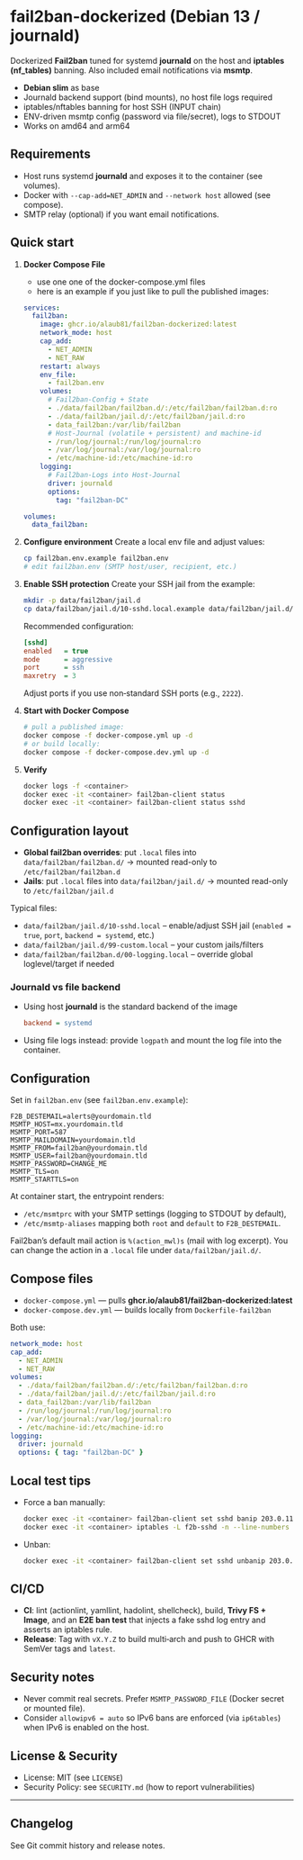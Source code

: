 # fail2ban-dockerized (Debian 13 / journald)

Dockerized **Fail2ban** tuned for systemd **journald** on the host and **iptables (nf_tables)** banning. Also included email notifications via **msmtp**.

- **Debian slim** as base
- Journald backend support (bind mounts), no host file logs required
- iptables/nftables banning for host SSH (INPUT chain)
- ENV-driven msmtp config (password via file/secret), logs to STDOUT
- Works on amd64 and arm64

## Requirements

- Host runs systemd **journald** and exposes it to the container (see volumes).
- Docker with `--cap-add=NET_ADMIN` and `--network host` allowed (see compose).
- SMTP relay (optional) if you want email notifications.

## Quick start

1. **Docker Compose File**

   - use one one of the docker-compose.yml files
   - here is an example if you just like to pull the published images:

   ```yml
   services:
     fail2ban:
       image: ghcr.io/alaub81/fail2ban-dockerized:latest
       network_mode: host
       cap_add:
         - NET_ADMIN
         - NET_RAW
       restart: always
       env_file:
         - fail2ban.env
       volumes:
         # Fail2ban-Config + State
         - ./data/fail2ban/fail2ban.d/:/etc/fail2ban/fail2ban.d:ro
         - ./data/fail2ban/jail.d/:/etc/fail2ban/jail.d:ro
         - data_fail2ban:/var/lib/fail2ban
         # Host-Journal (volatile + persistent) and machine-id
         - /run/log/journal:/run/log/journal:ro
         - /var/log/journal:/var/log/journal:ro
         - /etc/machine-id:/etc/machine-id:ro
       logging:
         # Fail2ban-Logs into Host-Journal
         driver: journald
         options:
           tag: "fail2ban-DC"

   volumes:
     data_fail2ban:

   ```

2. **Configure environment**
   Create a local env file and adjust values:

   ```bash
   cp fail2ban.env.example fail2ban.env
   # edit fail2ban.env (SMTP host/user, recipient, etc.)
   ```

3. **Enable SSH protection**
   Create your SSH jail from the example:

   ```bash
   mkdir -p data/fail2ban/jail.d
   cp data/fail2ban/jail.d/10-sshd.local.example data/fail2ban/jail.d/10-sshd.local
   ```

   Recommended configuration:

   ```ini
   [sshd]
   enabled   = true
   mode      = aggressive
   port      = ssh
   maxretry  = 3
   ```

   Adjust ports if you use non‑standard SSH ports (e.g., `2222`).

4. **Start with Docker Compose**

   ```bash
   # pull a published image:
   docker compose -f docker-compose.yml up -d
   # or build locally:
   docker compose -f docker-compose.dev.yml up -d
   ```

5. **Verify**

   ```bash
   docker logs -f <container>
   docker exec -it <container> fail2ban-client status
   docker exec -it <container> fail2ban-client status sshd
   ```

## Configuration layout

- **Global fail2ban overrides**: put `.local` files into
  `data/fail2ban/fail2ban.d/` → mounted read-only to `/etc/fail2ban/fail2ban.d`
- **Jails**: put `.local` files into
  `data/fail2ban/jail.d/` → mounted read-only to `/etc/fail2ban/jail.d`

Typical files:

- `data/fail2ban/jail.d/10-sshd.local` – enable/adjust SSH jail (`enabled = true`, `port`, `backend = systemd`, etc.)
- `data/fail2ban/jail.d/99-custom.local` – your custom jails/filters
- `data/fail2ban/fail2ban.d/00-logging.local` – override global loglevel/target if needed

### Journald vs file backend

- Using host **journald** is the standard backend of the image

  ```ini
  backend = systemd
  ```

- Using file logs instead: provide `logpath` and mount the log file into the container.

## Configuration

Set in `fail2ban.env` (see `fail2ban.env.example`):

```dotenv
F2B_DESTEMAIL=alerts@yourdomain.tld
MSMTP_HOST=mx.yourdomain.tld
MSMTP_PORT=587
MSMTP_MAILDOMAIN=yourdomain.tld
MSMTP_FROM=fail2ban@yourdomain.tld
MSMTP_USER=fail2ban@yourdomain.tld
MSMTP_PASSWORD=CHANGE_ME
MSMTP_TLS=on
MSMTP_STARTTLS=on

```

At container start, the entrypoint renders:

- `/etc/msmtprc` with your SMTP settings (logging to STDOUT by default),
- `/etc/msmtp-aliases` mapping both `root` and `default` to `F2B_DESTEMAIL`.

Fail2ban’s default mail action is `%(action_mwl)s` (mail with log excerpt).
You can change the action in a `.local` file under `data/fail2ban/jail.d/`.

## Compose files

- `docker-compose.yml` — pulls **ghcr.io/alaub81/fail2ban-dockerized:latest**
- `docker-compose.dev.yml` — builds locally from `Dockerfile-fail2ban`

Both use:

```yaml
network_mode: host
cap_add:
  - NET_ADMIN
  - NET_RAW
volumes:
  - ./data/fail2ban/fail2ban.d/:/etc/fail2ban/fail2ban.d:ro
  - ./data/fail2ban/jail.d/:/etc/fail2ban/jail.d:ro
  - data_fail2ban:/var/lib/fail2ban
  - /run/log/journal:/run/log/journal:ro
  - /var/log/journal:/var/log/journal:ro
  - /etc/machine-id:/etc/machine-id:ro
logging:
  driver: journald
  options: { tag: "fail2ban-DC" }
```

## Local test tips

- Force a ban manually:

  ```bash
  docker exec -it <container> fail2ban-client set sshd banip 203.0.113.77
  docker exec -it <container> iptables -L f2b-sshd -n --line-numbers
  ```

- Unban:

  ```bash
  docker exec -it <container> fail2ban-client set sshd unbanip 203.0.113.77
  ```

## CI/CD

- **CI**: lint (actionlint, yamllint, hadolint, shellcheck), build, **Trivy FS + Image**, and an **E2E ban test** that injects a fake sshd log entry and asserts an iptables rule.
- **Release**: Tag with `vX.Y.Z` to build multi‑arch and push to GHCR with SemVer tags and `latest`.

## Security notes

- Never commit real secrets. Prefer `MSMTP_PASSWORD_FILE` (Docker secret or mounted file).
- Consider `allowipv6 = auto` so IPv6 bans are enforced (via `ip6tables`) when IPv6 is enabled on the host.

## License & Security

- License: MIT (see `LICENSE`)
- Security Policy: see `SECURITY.md` (how to report vulnerabilities)

---

## Changelog

See Git commit history and release notes.
